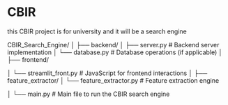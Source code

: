 # CBIR
this CBIR project is for university and it will be a search engine

CBIR_Search_Engine/
│
├── backend/
│   ├── server.py                # Backend server implementation
│   └── database.py              # Database operations (if applicable)
│
├── frontend/

│   └── streamlit_front.py               # JavaScript for frontend interactions
│
├── feature_extractor/
│   └── feature_extractor.py     # Feature extraction engine

│
└── main.py                      # Main file to run the CBIR search engine




